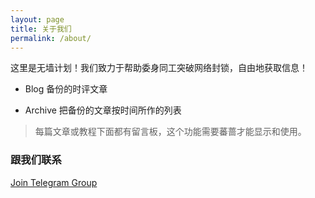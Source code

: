```yaml
---
layout: page
title: 关于我们
permalink: /about/
---
```


这里是无墙计划！我们致力于帮助委身同工突破网络封锁，自由地获取信息！

<!-- - Tags 把备份的文章按标签分门别类 -->

<!-- - Repository 导向本站点托管在github上的项目代码库 -->
- Blog 备份的时评文章

- Archive 把备份的文章按时间所作的列表

<!-- - Web Proxy 指向一个网页代理，可以帮助打开被墙的链接 -->

<!-- - FTP 导向本项目的文件服务器 -->


> 每篇文章或教程下面都有留言板，这个功能需要蕃蔷才能显示和使用。

### 跟我们联系

[Join Telegram Group](https://t.me/joinchat/GYHAFRDtRk80uEXRtuoR3w)